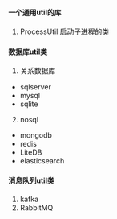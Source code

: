 #### 一个通用util的库

1. ProcessUtil 启动子进程的类


#### 数据库util类

1. 关系数据库
- sqlserver
- mysql
- sqlite

2. nosql
- mongodb
- redis
- LiteDB
- elasticsearch


#### 消息队列util类

1. kafka
2. RabbitMQ


